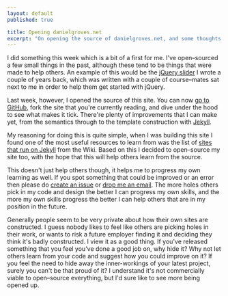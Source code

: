 ```yaml
---
layout: default
published: true

title: Opening danielgroves.net
excerpt: "On opening the source of danielgroves.net, and some thoughts on open–source websites"
---
```


I did something this week which is a bit of a first for me. I've open–sourced a few small things in the past, although these tend to be things that were made to help others. An example of this would be the [jQuery slider](https://github.com/danielgroves/jQuery-Slider "jQuery Slider on GitHub") I wrote a couple of years back, which was written with a couple of course–mates sat next to me in order to help them get started with jQuery. 

Last week, however, I opened the source of this site. You can now [go to GitHub](https://github.com/danielgroves/danielgroves.net "danielgroves.net on GitHub"), fork the site that you're currently reading, and dive under the hood to see what makes it tick. There're plenty of improvements that I can make yet, from the semantics through to the template construction with [Jekyll](https://github.com/mojombo/jekyll "Jekyll Static Site Generator"). 

My reasoning for doing this is quite simple, when I was building this site I found one of the most useful resources to learn from was the list of [sites that run on Jekyll](https://github.com/mojombo/jekyll/wiki/Sites "A list of site powered by Jekyll, and their source") from the Wiki. Based on this I decided to open–source my site too, with the hope that this will help others learn from the source. 

This doesn't just help others though, it helps me to progress my  own learning as well. If you spot something that could be improved or an error then please do [create an issue](https://github.com/danielgroves/danielgroves.net/issues/new "Create an issue on danielgroves.net") or [drop me an email](/contact "Contact me"). The more holes others pick in my code and design the better I can progress my own skills, and the more my own skills progress the better I can help others that are in my position in the future. 

Generally people seem to be very private about how their own sites are constructed. I guess nobody likes to feel like others are picking holes in their work, or wants to risk a future employer finding it and deciding they think it's badly constructed. I view it as a good thing. If you've released something that you feel you've done a good job on, why hide it? Why not let others learn from your code and suggest how you could improve on it? If you feel the need to hide away the inner-workings of your latest project, surely you can't be that proud of it? I understand it's not commercially viable to open–source everything, but I'd sure like to see more being opened up. 